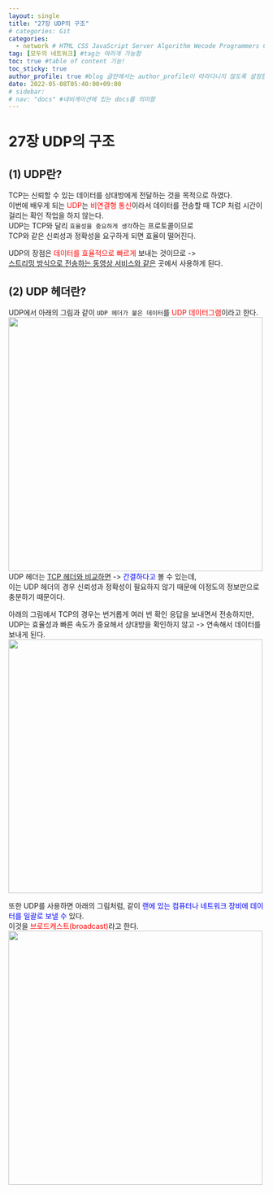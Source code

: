 ```yaml
---
layout: single
title: "27장 UDP의 구조"
# categories: Git
categories:
  - network # HTML CSS JavaScript Server Algorithm Wecode Programmers CS vsCode
tag: [모두의 네트워크] #tag는 여러개 가능함
toc: true #table of content 기능!
toc_sticky: true
author_profile: true #blog 글안에서는 author_profile이 따라다니지 않도록 설정함
date: 2022-05-08T05:40:00+09:00   
# sidebar:
# nav: "docs" #네비게이션에 있는 docs를 의미함
---  
```

# 27장 UDP의 구조
## (1) UDP란?
TCP는 신뢰할 수 있는 데이터를 상대방에게 전달하는 것을 목적으로 하였다.  
이번에 배우게 되는 <span style="color:red">UDP</span>는 <span style="color:red">비연결형 통신</span>이라서 데이터를 전송할 때 TCP 처럼 시간이 걸리는 확인 작업을 하지 않는다.  
UDP는 TCP와 달리 `효율성을 중요하게 생각`하는 프로토콜이므로  
TCP와 같은 신뢰성과 정확성을 요구하게 되면 효율이 떨어진다.  

UDP의 장점은 <span style="color:red">데이터를 효율적으로 빠르게</span> 보내는 것이므로 ->  
<u>스트리밍 방식으로 전송하는 동영상 서비스와 같은</u> 곳에서 사용하게 된다.  

## (2) UDP 헤더란?
UDP에서 아래의 그림과 같이 `UDP 헤더가 붙은 데이터`를 <span style="color:red">UDP 데이터그램</span>이라고 한다.  
<img src="https://user-images.githubusercontent.com/87808288/167271515-a3dd0c40-00a7-4cdf-97b7-b4cf1dd5e357.png" width="500">  
UDP 헤더는 <u>TCP 헤더와 비교하면</u> -> <span style="color:blue">간결하다고</span> 볼 수 있는데,  
이는 UDP 헤더의 경우 신뢰성과 정확성이 필요하지 않기 때문에 이정도의 정보만으로 충분하기 때문이다.  

아래의 그림에서 TCP의 경우는 번거롭게 여러 번 확인 응답을 보내면서 전송하지만,  
UDP는 효율성과 빠른 속도가 중요해서 상대방을 확인하지 않고 -> 연속해서 데이터를 보내게 된다.  
<img src="https://user-images.githubusercontent.com/87808288/167271605-d265f8af-80fd-44a2-b75c-1f5bef012611.png" width="500">  

또한 UDP를 사용하면 아래의 그림처럼, 같이 <span style="color:blue">랜에 있는 컴퓨터나 네트워크 장비에 데이터를 일괄로 보낼 수</span> 있다.  
이것을 <span style="color:red">브로드캐스트(broadcast)</span>라고 한다.  
<img src="https://user-images.githubusercontent.com/87808288/167271687-19f4c076-18e2-471a-9817-7d1ee048383c.png" width="500">  


<!-- ### 2. Link 넣기

```

유형 1: (설명어를 입력) : [gunhee's coding blog](https://gunhee-jeong.github.io/)
유형 2: (URL 자동연결) : <https://gunhee-jeong.github.io/>
유형 3: (동일 파일 내 '문단으로 이동') : [1. Header로 이동](###-1-header)

```

유형 1: (설명어를 입력) : [gunhee's coding blog](https://gunhee-jeong.github.io/)
유형 2: (URL 자동연결) : <https://gunhee-jeong.github.io/>
유형 3: (동일 파일 내 '문단으로 이동') : [1. Header로 이동](#1-header)
유형 3의 방법

1. 특수문자를 제거
2. 스페이스는 -로 바꾸고
3. 대문자는 소문자로!
   그래서 ### 1. Header -> #1-header

## Link: [google][https://www.google.com/]

### 3. 수평선

```

---

```

---

### 4. 라인 바꾸기

```

스페이스바를 2번 눌러주면 다음칸으로
이동할 수 있어요!

```

---

스페이스바를 2번 눌러주면
다음칸으로 이동할 수 있어요!

### 5. list 만들기

```

1. 1번
2. 2번
3. 3번

- 순서없는 list
  - 순서없는 list
    - 순서없는 list

```

1. 1번
2. 2번
3. 3번

- 순서없는 list
  - 순서없는 list
    - 순서없는 list

---

### 6. font 관련

```

**진하게** -> 볼드
_기울여서_ -> 이탤릭체
~~취소선~~ -> 취소선

<ul>밑줄넣기</ul> -> 밑줄
<span style="color:red">빨간 글씨</span> -> 글자색
이것이 `인라인` 입니다 -> 인라인 코드
```

**진하게** -> 볼드
_기울여서_ -> 이탤릭체
~~취소선~~ -> 취소선
<u>밑줄넣기</u> -> 밑줄
<span style="color:red">빨간 글씨</span>
이것이 `인라인` 입니다 -> 인라인 코드

---

### 7. 인용구문

```
> coding
>
> > JavaScript
> >
> > > 내가 프짱!
```

> coding
>
> > JavaScript
> >
> > > 내가 프짱!

---

### 8. 이미지 삽입

```
유형1: ('사이즈를 조절' -> HTML 태그 사용) : <img src="https://gunhee-jeong.github.io/assets/images/blogLogo.png" width="300" height="200">
유형2: (이미지 삽입 후 -> 링크 걸기)
[![이미지](https://gunhee-jeong.github.io/assets/images/blogLogo/blogLogo.png)](https://gunhee-jeong.github.io/)
```

유형1: ('사이즈를 조절' -> HTML 태그 사용) : <img src="https://gunhee-jeong.github.io/assets/images/blogLogo.png" width="300" height="200">
유형2: (이미지 삽입 후 -> 링크 걸기)
[![이미지](https://gunhee-jeong.github.io/assets/images/blogLogo.png)](https://gunhee-jeong.github.io/)

### 9. 표 만들기

```
||국어|영어|
| :--- | ---: | :--: |
|건희 | 100점 | 100점
|철수 | 100점 | 100점
```

|      |  국어 | 영어  |
| :--- | ----: | :---: |
| 건희 | 100점 | 100점 |
| 철수 | 100점 | 100점 |

> - header를 넣고 싶은 경우 ---을 사용하고 :을 이용하여 정렬에 사용함!

### 10. 토글 만들기

```
<details>
<summary>여기를 누르세요</summary>
<div markdown="1">
숨겨진 내용
</div>
</details>
```

<details>
<summary>여기를 누르세요</summary>
<div markdown="1">
숨겨진 내용
</div>
</details> -->
